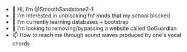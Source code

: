 - 👋 Hi, I’m @SmoothSandstone2-1
- 👀 I’m interested in unblocking fnf mods that my school blocked
- 🌱 I’m currently learning databases + bootstrap 
- 💞️ I’m looking to removing/bypassing a website called GoGuardian
- 📫 How to reach me through sound waves produced by one's vocal chords 

<!---
SmoothSandstone2-1/SmoothSandstone2-1 is a ✨ special ✨ repository because its `README.md` (this file) appears on your GitHub profile.
You can click the Preview link to take a look at your changes.
--->
